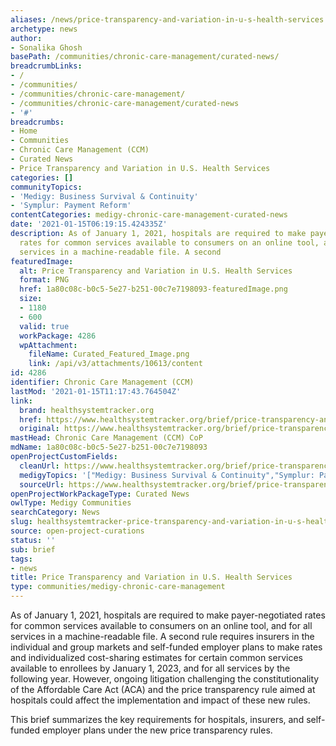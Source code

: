 ```yaml
---
aliases: /news/price-transparency-and-variation-in-u-s-health-services
archetype: news
author:
- Sonalika Ghosh
basePath: /communities/chronic-care-management/curated-news/
breadcrumbLinks:
- /
- /communities/
- /communities/chronic-care-management/
- /communities/chronic-care-management/curated-news
- '#'
breadcrumbs:
- Home
- Communities
- Chronic Care Management (CCM)
- Curated News
- Price Transparency and Variation in U.S. Health Services
categories: []
communityTopics:
- 'Medigy: Business Survival & Continuity'
- 'Symplur: Payment Reform'
contentCategories: medigy-chronic-care-management-curated-news
date: '2021-01-15T06:19:15.424335Z'
description: As of January 1, 2021, hospitals are required to make payer-negotiated
  rates for common services available to consumers on an online tool, and for all
  services in a machine-readable file. A second
featuredImage:
  alt: Price Transparency and Variation in U.S. Health Services
  format: PNG
  href: 1a80c08c-b0c5-5e27-b251-00c7e7198093-featuredImage.png
  size:
  - 1180
  - 600
  valid: true
  workPackage: 4286
  wpAttachment:
    fileName: Curated_Featured_Image.png
    link: /api/v3/attachments/10613/content
id: 4286
identifier: Chronic Care Management (CCM)
lastMod: '2021-01-15T11:17:43.764504Z'
link:
  brand: healthsystemtracker.org
  href: https://www.healthsystemtracker.org/brief/price-transparency-and-variation-in-u-s-health-services/
  original: https://www.healthsystemtracker.org/brief/price-transparency-and-variation-in-u-s-health-services/
mastHead: Chronic Care Management (CCM) CoP
mdName: 1a80c08c-b0c5-5e27-b251-00c7e7198093
openProjectCustomFields:
  cleanUrl: https://www.healthsystemtracker.org/brief/price-transparency-and-variation-in-u-s-health-services/
  medigyTopics: '["Medigy: Business Survival & Continuity","Symplur: Payment Reform"]'
  sourceUrl: https://www.healthsystemtracker.org/brief/price-transparency-and-variation-in-u-s-health-services/
openProjectWorkPackageType: Curated News
owlType: Medigy Communities
searchCategory: News
slug: healthsystemtracker-price-transparency-and-variation-in-u-s-health-services
source: open-project-curations
status: ''
sub: brief
tags:
- news
title: Price Transparency and Variation in U.S. Health Services
type: communities/medigy-chronic-care-management
---
```


<p>As of January 1, 2021, hospitals are required to make payer-negotiated rates for common services available to consumers on an online tool, and for all services in a machine-readable file. A second rule requires insurers in the individual and group markets and self-funded employer plans to make rates and individualized cost-sharing estimates for certain common services available to enrollees by January 1, 2023, and for all services by the following year. However, ongoing litigation challenging the constitutionality of the Affordable Care Act (ACA) and the price transparency rule aimed at hospitals could affect the implementation and impact of these new rules.&nbsp;</p><p>This brief summarizes the key requirements for hospitals, insurers, and self-funded employer plans under the new price transparency rules.&nbsp;</p>